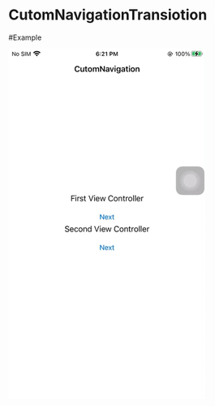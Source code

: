 # CutomNavigationTransiotion

#Example

<img src="CutomNavigationTransiotion/Video/sample.gif" height="50%">
